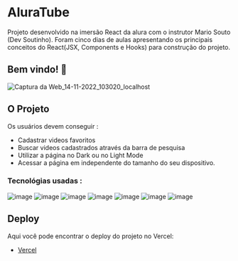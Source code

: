 # AluraTube

Projeto desenvolvido na imersão React da alura com o instrutor Mario Souto (Dev Soutinho).
Foram cinco dias de aulas apresentando os principais conceitos do React(JSX, Components e Hooks) para construção do projeto. 

## Bem vindo! 👋
![Captura da Web_14-11-2022_103020_localhost](https://user-images.githubusercontent.com/102623806/201674562-a1163c19-509c-4861-99dd-22a6e79e2391.jpeg)

## O Projeto

Os usuários devem conseguir :

- Cadastrar videos favoritos 
- Buscar videos cadastrados através da barra de pesquisa 
- Utilizar a página no Dark ou no Light Mode
- Acessar a página em independente do tamanho do seu dispositivo.

### Tecnológias usadas : 

![image](https://img.shields.io/badge/HTML5-E34F26?style=for-the-badge&logo=html5&logoColor=white)
![image](https://img.shields.io/badge/CSS-239120?&style=for-the-badge&logo=css3&logoColor=white)
![image](https://img.shields.io/badge/JavaScript-323330?style=for-the-badge&logo=javascript&logoColor=F7DF1E)
![image](https://img.shields.io/badge/React-20232A?style=for-the-badge&logo=react&logoColor=61DAFB)
![image](https://img.shields.io/badge/styled--components-DB7093?style=for-the-badge&logo=styled-components&logoColor=white)
![image](https://img.shields.io/badge/next.js-000000?style=for-the-badge&logo=nextdotjs&logoColor=white)
![image](https://img.shields.io/badge/Supabase-181818?style=for-the-badge&logo=supabase&logoColor=white)

## Deploy

Aqui você pode encontrar o deploy do projeto no Vercel:

- [Vercel](https://alura-tube-ghx9.vercel.app/)
